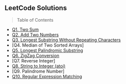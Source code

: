 ## LeetCode Solutions

> Table of Contents

- [Q1. Two Sum](/src/twoSum)
- [Q2. Add Two Numbers](/src/add2Numbers)
- [Q3. Longest Substring Without Repeating Characters](/src/LongestSubStrNoRepeatChar)
- [Q4. Median of Two Sorted Arrays]
- [Q5. Longest Palindromic Substring](/src/longestPalindrome)
- [Q6. ZigZag Conversion](/src/zigZagConversion)
- [Q7. Reverse Integer]
- [Q8. String to Integer (atoi)](/src/str2Int)
- [Q9. Palindrome Number]
- [Q10. Regular Expression Matching](/src/regexMatching)
